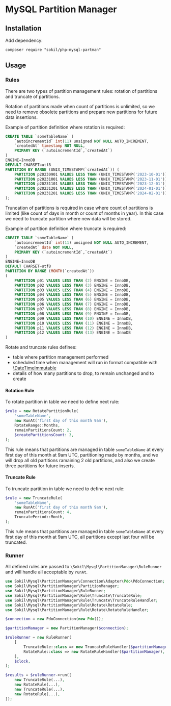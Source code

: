 # MySQL Partition Manager

## Installation

Add dependency:

```
composer require "sokil/php-mysql-partman"
```

## Usage

### Rules

There are two types of partition management rules: rotation of partitions and truncate of partitions.

Rotation of partitions made when count of partitions is unlimited, so we need to remove obsolete partitions and prepare new
partitions for future data insertions.

Example of partition definition where rotation is required:

```sql
CREATE TABLE `someTableName` (
    `autoincrementId` int(11) unsigned NOT NULL AUTO_INCREMENT,
    `createdAt` timestamp NOT NULL,
    PRIMARY KEY (`autoincrementId`,`createdAt`)
)
ENGINE=InnoDB 
DEFAULT CHARSET=utf8
PARTITION BY RANGE (UNIX_TIMESTAMP(`createdAt`)) (
    PARTITION p20230901 VALUES LESS THAN (UNIX_TIMESTAMP('2023-10-01')) ENGINE = InnoDB,
    PARTITION p20231001 VALUES LESS THAN (UNIX_TIMESTAMP('2023-11-01')) ENGINE = InnoDB,
    PARTITION p20231101 VALUES LESS THAN (UNIX_TIMESTAMP('2023-12-01')) ENGINE = InnoDB,
    PARTITION p20231201 VALUES LESS THAN (UNIX_TIMESTAMP('2024-01-01')) ENGINE = InnoDB,
    PARTITION p20231201 VALUES LESS THAN (UNIX_TIMESTAMP('2024-02-01')) ENGINE = InnoDB
);
```

Truncation of partitions is required in case where count of partitions is limited (like count of days in month or count of months in year).
In this case we need to truncate partition where new data will be stored.

Example of partition definition where truncate is required:

```sql
CREATE TABLE `someTableName` (
    `autoincrementId` int(11) unsigned NOT NULL AUTO_INCREMENT,
    `createdAt` date NOT NULL,
    PRIMARY KEY (`autoincrementId`,`createdAt`)
) 
ENGINE=InnoDB 
DEFAULT CHARSET=utf8
PARTITION BY RANGE (MONTH(`createdAt`))
(
    PARTITION p01 VALUES LESS THAN (2) ENGINE = InnoDB,
    PARTITION p02 VALUES LESS THAN (3) ENGINE = InnoDB,
    PARTITION p03 VALUES LESS THAN (4) ENGINE = InnoDB,
    PARTITION p04 VALUES LESS THAN (5) ENGINE = InnoDB,
    PARTITION p05 VALUES LESS THAN (6) ENGINE = InnoDB,
    PARTITION p06 VALUES LESS THAN (7) ENGINE = InnoDB,
    PARTITION p07 VALUES LESS THAN (8) ENGINE = InnoDB,
    PARTITION p08 VALUES LESS THAN (9) ENGINE = InnoDB,
    PARTITION p09 VALUES LESS THAN (10) ENGINE = InnoDB,
    PARTITION p10 VALUES LESS THAN (11) ENGINE = InnoDB,
    PARTITION p11 VALUES LESS THAN (12) ENGINE = InnoDB,
    PARTITION p12 VALUES LESS THAN (13) ENGINE = InnoDB
)   
```

Rotate and truncate rules defines:
* table where partition management performed
* scheduled time when management will run in format compatible with [\DateTimeImmutable](https://www.php.net/manual/en/datetime.formats.php)
* details of how many partitions to drop, to remain unchanged and to create

#### Rotation Rule

To rotate partition in table we need to define next rule:

```php
$rule = new RotatePartitionRule(
    'someTableName',
    new RunAt('first day of this month 9am'),
    RotateRange::Months,
    remainPartitionsCount: 2,
    $createPartitionsCount: 3,
);
```

This rule means that partitions are managed in table `someTableName` at every first day of this month at 9am UTC, 
partitioning made by months, and we will drop all old partitions ramaining 2 old partitions, and also we create three 
partitions for future inserts.

#### Truncate Rule

To truncate partition in table we need to define next rule:

```php
$rule = new TruncateRule(
    'someTableName',
    new RunAt('first day of this month 9am'),
    remainPartitionsCount: 4,
    TruncatePeriod::Month,
);
```

This rule means that partitions are managed in table `someTableName` at every first day of this month at 9am UTC, all 
partitions except last four will be truncated.

### Runner

All defined rules are passed to `\Sokil\Mysql\PartitionManager\RuleRunner` and will handle all acceptable by `runAt`.

```php
use Sokil\Mysql\PartitionManager\Connection\Adapter\Pdo\PdoConnection;
use Sokil\Mysql\PartitionManager\PartitionManager;
use Sokil\Mysql\PartitionManager\RuleRunner;
use Sokil\Mysql\PartitionManager\Rule\Truncate\TruncateRule;
use Sokil\Mysql\PartitionManager\Rule\Truncate\TruncateRuleHandler;
use Sokil\Mysql\PartitionManager\Rule\Rotate\RotateRule;
use Sokil\Mysql\PartitionManager\Rule\Rotate\RotateRuleHandler;

$connection = new PdoConnection(new Pdo());

$partitionManager = new PartitionManager($connection);

$ruleRunner = new RuleRunner(
    [
        TruncateRule::class => new TruncateRuleHandler($partitionManager),
        RotateRule::class => new RotateRuleHandler($partitionManager),
    ],
    $clock,
);

$results = $ruleRunner->run([
    new TruncateRule(...),
    new RotateRule(...),
    new TruncateRule(...),
    new RotateRule(...),
]);
```
